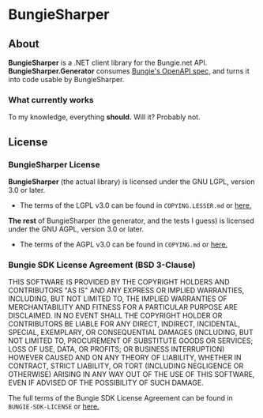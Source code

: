 # BungieSharper

## About
**BungieSharper** is a .NET client library for the Bungie.net API.  
**BungieSharper.Generator** consumes [Bungie's OpenAPI spec,](https://github.com/Bungie-net/api) and turns it into code usable by BungieSharper.  

### What currently works
To my knowledge, everything **should.** Will it? Probably not.

## License
### BungieSharper License
**BungieSharper** (the actual library) is licensed under the GNU LGPL, version 3.0 or later.
 - The terms of the LGPL v3.0 can be found in `COPYING.LESSER.md` or [here.](https://www.gnu.org/licenses/lgpl-3.0.en.html)

**The rest** of BungieSharper (the generator, and the tests I guess) is licensed under the GNU AGPL, version 3.0 or later.
 - The terms of the AGPL v3.0 can be found in `COPYING.md` or [here.](https://www.gnu.org/licenses/agpl-3.0.en.html)

### Bungie SDK License Agreement (BSD 3-Clause)
THIS SOFTWARE IS PROVIDED BY THE COPYRIGHT HOLDERS AND CONTRIBUTORS "AS IS"
AND ANY EXPRESS OR IMPLIED WARRANTIES, INCLUDING, BUT NOT LIMITED TO, THE
IMPLIED WARRANTIES OF MERCHANTABILITY AND FITNESS FOR A PARTICULAR PURPOSE ARE
DISCLAIMED. IN NO EVENT SHALL THE COPYRIGHT HOLDER OR CONTRIBUTORS BE LIABLE
FOR ANY DIRECT, INDIRECT, INCIDENTAL, SPECIAL, EXEMPLARY, OR CONSEQUENTIAL
DAMAGES (INCLUDING, BUT NOT LIMITED TO, PROCUREMENT OF SUBSTITUTE GOODS OR
SERVICES; LOSS OF USE, DATA, OR PROFITS; OR BUSINESS INTERRUPTION) HOWEVER
CAUSED AND ON ANY THEORY OF LIABILITY, WHETHER IN CONTRACT, STRICT LIABILITY,
OR TORT (INCLUDING NEGLIGENCE OR OTHERWISE) ARISING IN ANY WAY OUT OF THE USE
OF THIS SOFTWARE, EVEN IF ADVISED OF THE POSSIBILITY OF SUCH DAMAGE.

The full terms of the Bungie SDK License Agreement can be found in `BUNGIE-SDK-LICENSE` or [here.](https://github.com/Bungie-net/api/blob/master/LICENSE)

